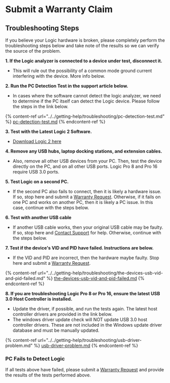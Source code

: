 # Submit a Warranty Claim

## Troubleshooting Steps

If you believe your Logic hardware is broken, please completely perform the troubleshooting steps below and take note of the results so we can verify the source of the problem.

**1. If the Logic analyzer is connected to a device under test, disconnect it.**&#x20;

* This will rule out the possibility of a common mode ground current interfering with the device. More info below.

**2. Run the PC Detection Test in the support article below.**

* In cases where the software cannot detect the logic analyzer, we need to determine if the PC itself can detect the Logic device. Please follow the steps in the link below.

{% content-ref url="../../getting-help/troubleshooting/pc-detection-test.md" %}
[pc-detection-test.md](../../getting-help/troubleshooting/pc-detection-test.md)
{% endcontent-ref %}

**3. Test with the Latest Logic 2 Software.**

* [Download Logic 2 here](https://www.saleae.com/downloads/)

**4. Remove any USB hubs, laptop docking stations, and extension cables.**&#x20;

* Also, remove all other USB devices from your PC. Then, test the device directly on the PC, and on all other USB ports. Logic Pro 8 and Pro 16 require USB 3.0 ports.

**5. Test Logic on a second PC.**

* If the second PC also fails to connect, then it is likely a hardware issue. If so, stop here and submit a [Warranty Request](https://saleae-support.typeform.com/to/E8UPB7). Otherwise, if it fails on one PC and works on another PC, then it is likely a PC issue. In this case, continue with the steps below.

**6. Test with another USB cable**

* If another USB cable works, then your original USB cable may be faulty. If so, stop here and [Contact Support](https://contact.saleae.com/hc/en-us/requests/new) for help. Otherwise, continue with the steps below.

**7. Test if the device's VID and PID have failed. Instructions are below.**

* If the VID and PID are incorrect, then the hardware maybe faulty. Stop here and submit a [Warranty Request](https://saleae-support.typeform.com/to/E8UPB7).

{% content-ref url="../../getting-help/troubleshooting/the-devices-usb-vid-and-pid-failed.md" %}
[the-devices-usb-vid-and-pid-failed.md](../../getting-help/troubleshooting/the-devices-usb-vid-and-pid-failed.md)
{% endcontent-ref %}

**8. If you are troubleshooting Logic Pro 8 or Pro 16, ensure the latest USB 3.0 Host Controller is installed.**&#x20;

* Update the driver, if possible, and run the tests again. The latest host controller drivers are provided in the link below.
* The windows driver update check will NOT update USB 3.0 host controller drivers. These are not included in the Windows update driver database and must be manually updated.

{% content-ref url="../../getting-help/troubleshooting/usb-driver-problem.md" %}
[usb-driver-problem.md](../../getting-help/troubleshooting/usb-driver-problem.md)
{% endcontent-ref %}

### PC Fails to Detect Logic

If all tests above have failed, please submit a [Warranty Request](https://saleae-support.typeform.com/to/E8UPB7) and provide the results of the tests performed above.
